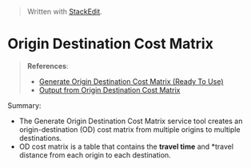 
> Written with [StackEdit](https://stackedit.io/).

# Origin Destination Cost Matrix

> **References**:
> - [Generate Origin Destination Cost Matrix (Ready To Use)](https://pro.arcgis.com/en/pro-app/tool-reference/ready-to-use/itemdesc-generateorigindestinationcostmatrix.htm)
> - [Output from Origin Destination Cost Matrix](https://pro.arcgis.com/en/pro-app/tool-reference/ready-to-use/output-generateorigindestinationcostmatrix.htm)

Summary:

- The Generate Origin Destination Cost Matrix service tool creates an origin-destination (OD) cost matrix from multiple origins to multiple destinations.
- OD cost matrix is a table that contains the **travel time** and *travel distance from each origin to each destination.
<!--stackedit_data:
eyJoaXN0b3J5IjpbMTU0NDIxNTA5MF19
-->